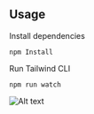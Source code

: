 ## Usage

Install dependencies

```
npm Install
```

Run Tailwind CLI

```
npm run watch
```

![Alt text](images/bookmark.png)
